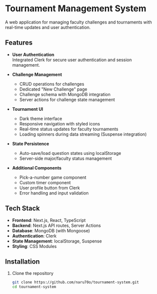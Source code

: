 # Tournament Management System

A web application for managing faculty challenges and tournaments with real-time updates and user authentication.

## Features

- **User Authentication**  
  Integrated Clerk for secure user authentication and session management.

- **Challenge Management**  
  - CRUD operations for challenges
  - Dedicated "New Challenge" page
  - Challenge schema with MongoDB integration
  - Server actions for challenge state management

- **Tournament UI**  
  - Dark theme interface
  - Responsive navigation with styled icons
  - Real-time status updates for faculty tournaments
  - Loading spinners during data streaming (Suspense integration)

- **State Persistence**  
  - Auto-save/load question states using localStorage
  - Server-side major/faculty status management

- **Additional Components**  
  - Pick-a-number game component
  - Custom timer component
  - User profile button from Clerk
  - Error handling and input validation

## Tech Stack

- **Frontend**: Next.js, React, TypeScript
- **Backend**: Next.js API routes, Server Actions
- **Database**: MongoDB (with Mongoose)
- **Authentication**: Clerk
- **State Management**: localStorage, Suspense
- **Styling**: CSS Modules

## Installation

1. Clone the repository
   ```bash
   git clone https://github.com/naru70o/tournament-system.git
   cd tournament-system
